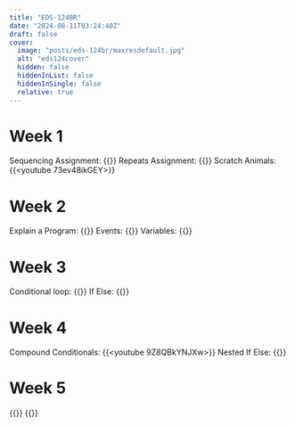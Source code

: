 ```yaml
---
title: "EDS-124BR"
date: "2024-08-11T03:24:40Z"
draft: false
cover:
  image: "posts/eds-124br/maxresdefault.jpg"
  alt: "eds124cover"
  hidden: false
  hiddenInList: false
  hiddenInSingle: false
  relative: true
---
```


# Week 1

Sequencing Assignment:
{{<youtube nBqKSlASPtU>}}
Repeats Assignment:
{{<youtube FZw-uZsHJqw>}}
Scratch Animals:
{{<youtube 73ev48ikGEY>}}
# Week 2
Explain a Program:
{{<youtube jmTzd99wcH4>}}
Events:
{{<youtube wCtdIzkKNYo>}}
Variables:
{{<youtube YFo29tUkrqA>}}
# Week 3
Conditional loop:
{{<youtube goSgFk2lK94>}}
If Else:
{{<youtube KgLW84neLfc>}}
# Week 4
Compound Conditionals:
{{<youtube 9Z8QBkYNJXw>}}
Nested If Else:
{{<youtube OT3lN86LfSg>}}
# Week 5
{{<youtube G9wvQhheQhs>}}
{{<youtube sgv3co2XtBs>}}
